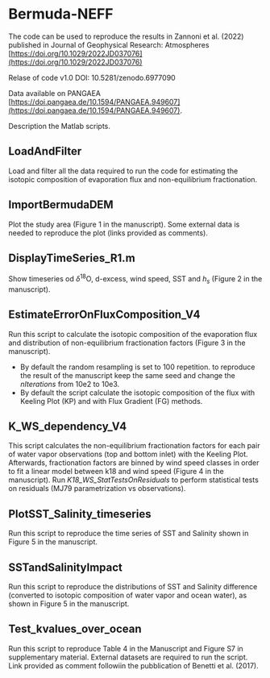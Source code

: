 # Bermuda-NEFF
The code can be used to reproduce the results in Zannoni et al. (2022) published in Journal of Geophysical Research: Atmospheres [https://doi.org/10.1029/2022JD037076](https://doi.org/10.1029/2022JD037076)


Relase of code v1.0 DOI: 10.5281/zenodo.6977090

Data available on PANGAEA [https://doi.pangaea.de/10.1594/PANGAEA.949607](https://doi.pangaea.de/10.1594/PANGAEA.949607).


Description the Matlab scripts.

## LoadAndFilter
Load and filter all the data required to run the code for estimating the isotopic composition of evaporation flux and non-equilibrium fractionation.

## ImportBermudaDEM
Plot the study area (Figure 1 in the manuscript). Some external data is needed to reproduce the plot (links provided as comments).

## DisplayTimeSeries_R1.m
Show timeseries od $\delta^{18}$O, d-excess, wind speed, SST and $h_{s}$ (Figure 2 in the manuscript).

## EstimateErrorOnFluxComposition_V4
Run this script to calculate the isotopic composition of the evaporation flux and distribution of non-equilibrium fractionation factors (Figure 3 in the manuscript). 
* By default the random resampling is set to 100 repetition. to reproduce the result of the manuscript keep the same seed and change the 
*nIterations* from 10e2 to 10e3.
* By default the script calculate the isotopic composition of the flux with Keeling Plot (KP) and with Flux Gradient (FG) methods.

## K_WS_dependency_V4
This script calculates the non-equilibrium fractionation factors for each pair of water vapor observations (top and bottom inlet) with the Keeling Plot. Afterwards, fractionation factors are binned by wind speed classes in order to fit a linear model between k18 and wind speed (Figure 4 in the manuscript). 
Run *K18_WS_StatTestsOnResiduals* to perform statistical tests on residuals (MJ79 parametrization vs observations).

## PlotSST_Salinity_timeseries
Run this script to reproduce the time series of SST and Salinity shown in Figure 5 in the manuscript.

## SSTandSalinityImpact
Run this script to reproduce the distributions of SST and Salinity difference (converted to isotopic composition of water vapor and ocean water), as shown in Figure 5 in the manuscript.

## Test_kvalues_over_ocean
Run this script to reproduce Table 4 in the Manuscript and Figure S7 in supplementary material. External datasets are required to run the script. Link provided as comment followiin the pubblication of Benetti et al. (2017).

